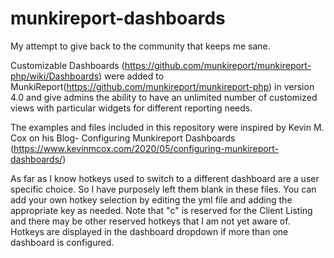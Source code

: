 # munkireport-dashboards
My attempt to give back to the community that keeps me sane.

Customizable Dashboards (https://github.com/munkireport/munkireport-php/wiki/Dashboards) were added to MunkiReport(https://github.com/munkireport/munkireport-php) in version 4.0 and give admins the ability to have an unlimited number of customized views with particular widgets for different reporting needs.

The examples and files included in this repository were inspired by Kevin M. Cox on his Blog- Configuring Munkireport Dashboards (https://www.kevinmcox.com/2020/05/configuring-munkireport-dashboards/)

As far as I know hotkeys used to switch to a different dashboard are a user specific choice. So I have purposely left them blank in these files. You can add your own hotkey selection by editing the yml file and adding the appropriate key as needed. Note that "c" is reserved for the Client Listing and there may be other reserved hotkeys that I am not yet aware of. Hotkeys are displayed in the dashboard dropdown if more than one dashboard is configured.
